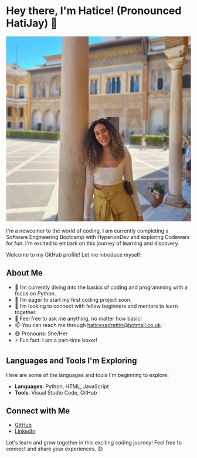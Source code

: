 # Hey there, I'm Hatice! (Pronounced HatiJay) 👋

![Profile Image](Hatice.jpeg)

I'm a newcomer to the world of coding, I am currently completing a Software Engineering Bootcamp with HyperionDev and exploring Codewars for fun. I'm excited to embark on this journey of learning and discovery. 


Welcome to my GitHub profile! Let me introduce myself:

## About Me

- 🌱 I’m currently diving into the basics of coding and programming with a focus on Python.
- 🔭 I’m eager to start my first coding project soon.
- 👯 I’m looking to connect with fellow beginners and mentors to learn together.
- 💬 Feel free to ask me anything, no matter how basic!
- 📫 You can reach me through [haticesadrettin@hotmail.co.uk](mailto:haticesadrettin@hotmail.co.uk).
- 😄 Pronouns: She/Her
- ⚡ Fun fact: I am a part-time boxer!

## Languages and Tools I'm Exploring

Here are some of the languages and tools I'm beginning to explore:

- **Languages**: Python, HTML, JavaScript
- **Tools**: Visual Studio Code, GitHub

## Connect with Me

- [GitHub](https://github.com/HatiJay)
- [LinkedIn](https://www.linkedin.com/in/ms-hatice-sadrettin-)

Let's learn and grow together in this exciting coding journey! Feel free to connect and share your experiences. 😊

